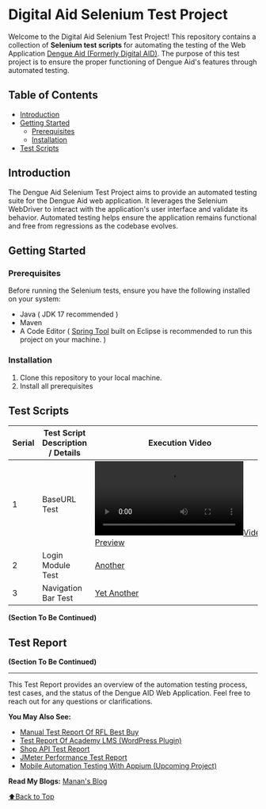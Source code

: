 # Digital Aid Selenium Test Project

Welcome to the Digital Aid Selenium Test Project! This repository contains a collection of **Selenium test scripts** for automating the testing of the Web Application [Dengue Aid (Formerly Digital AID)](https://digital-aid.ahmedmanan.com). The purpose of this test project is to ensure the proper functioning of Dengue Aid's features through automated testing.

## Table of Contents

- [Introduction](#introduction)
- [Getting Started](#getting-started)
  - [Prerequisites](#prerequisites)
  - [Installation](#installation)
- [Test Scripts](#test-scripts)

## Introduction

The Dengue Aid Selenium Test Project aims to provide an automated testing suite for the Dengue Aid web application. It leverages the Selenium WebDriver to interact with the application's user interface and validate its behavior. Automated testing helps ensure the application remains functional and free from regressions as the codebase evolves.

## Getting Started

### Prerequisites

Before running the Selenium tests, ensure you have the following installed on your system:

- Java ( JDK 17 recommended )
- Maven
- A Code Editor ( [Spring Tool](https://spring.io/tools) built on Eclipse is recommended to run this project on your machine. )

### Installation

1. Clone this repository to your local machine.
2. Install all prerequisites

## Test Scripts

| Serial | Test Script Description / Details | Execution Video |
| ------ | --------------------------------- | --------------- |
| 1      | BaseURL Test                      | [![Video Preview](/screenshots_and_records/BaseURL_Test.mp4)](https://AhmedManan.com/screenshots_and_records/BaseURL_Test.mp4) |
| 2      | Login Module Test                 | [Another](/videos/another.mp4) |
| 3      | Navigation Bar Test               | [Yet Another](/videos/yetanother.mp4) |


**(Section To Be Continued)**

## Test Report

**(Section To Be Continued)**

---

This Test Report provides an overview of the automation testing process, test cases, and the status of the Dengue AID Web Application. Feel free to reach out for any questions or clarifications.

**You May Also See:** 
- [Manual Test Report Of RFL Best Buy](https://github.com/AhmedManan/Manual_Test_RFL_BestBuy)
- [Test Report Of Academy LMS (WordPress Plugin)](https://github.com/AhmedManan/Manual_Test_RFL_BestBuy)
- [Shop API Test Report](https://github.com/AhmedManan/Shop_API_Test_Report)
- [JMeter Performance Test Report](https://github.com/AhmedManan/JMeter_Performance_Test_Report)
- [Mobile Automation Testing With Appium (Upcoming Project)](https://github.com/AhmedManan/Appium_Mobile_Automation_Test)

**Read My Blogs:** [Manan's Blog](https://ahmedmanan.com/blog/)

[⬆️Back to Top](#rfl-best-buy-user-management-module-test-report)

